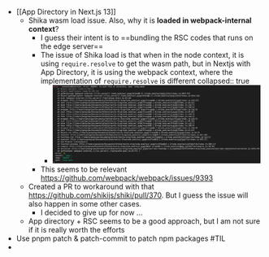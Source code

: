 - [[App Directory in Next.js 13]]
	- Shika wasm load issue. Also, why it is **loaded in webpack-internal context**?
		- I guess their intent is to ==bundling the RSC codes that runs on the edge server==
		- The issue of Shika load is that when in the node context, it is using `require.resolve` to get the wasm path, but in Nextjs with App Directory, it is using the webpack context, where the implementation of `require.resolve` is different
		  collapsed:: true
			- ![image.png](../assets/image_1666923215992_0.png)
		- This seems to be relevant https://github.com/webpack/webpack/issues/9393
	- Created a PR to workaround with that https://github.com/shikijs/shiki/pull/370. But I guess the issue will also happen in some other cases.
		- I decided to give up for now ...
	- App directory + RSC seems to be a good approach, but I am not sure if it is really worth the efforts
- Use pnpm patch & patch-commit to patch npm packages #TIL
-